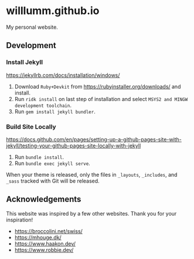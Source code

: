 # willlumm.github.io

My personal website.

## Development

### Install Jekyll

https://jekyllrb.com/docs/installation/windows/

1. Download `Ruby+Devkit` from https://rubyinstaller.org/downloads/ and install.
1. Run `ridk install` on last step of installation and select `MSYS2 and MINGW development toolchain`.
1. Run `gem install jekyll bundler`.

### Build Site Locally

https://docs.github.com/en/pages/setting-up-a-github-pages-site-with-jekyll/testing-your-github-pages-site-locally-with-jekyll

1. Run `bundle install`.
1. Run `bundle exec jekyll serve`.

When your theme is released, only the files in `_layouts`, `_includes`, and `_sass` tracked with Git will be released.

## Acknowledgements

This website was inspired by a few other websites. Thank you for your inspiration!

- https://broccolini.net/swiss/
- https://mhouge.dk/
- https://www.haakon.dev/
- https://www.robbie.dev/
